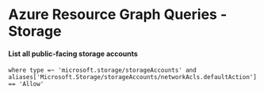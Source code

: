 # Azure Resource Graph Queries - Storage

#### List all public-facing storage accounts
```OQL
where type =~ 'microsoft.storage/storageAccounts' and aliases['Microsoft.Storage/storageAccounts/networkAcls.defaultAction'] == 'Allow'
```